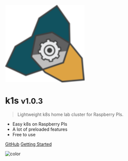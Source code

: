 ![logo](_media/logo.svg)

# k1s <span style="font-size:1.5rem">v1.0.3</span>

> Lightweight k8s home lab cluster for Raspberry PIs.

- Easy k8s on Raspberry PIs
- A lot of preloaded features
- Free to use

[GitHub](https://github.com/nushkovg/k1s/)
[Getting Started](#k1s)

![color](#f0f0f0)